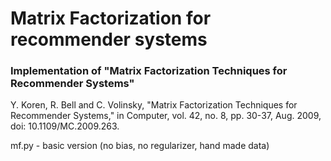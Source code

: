 # Matrix Factorization for recommender systems

### Implementation of "Matrix Factorization Techniques for Recommender Systems"
Y. Koren, R. Bell and C. Volinsky, "Matrix Factorization Techniques for Recommender Systems," in Computer, vol. 42, no. 8, pp. 30-37, Aug. 2009, doi: 10.1109/MC.2009.263.

mf.py - basic version (no bias, no regularizer, hand made data)
